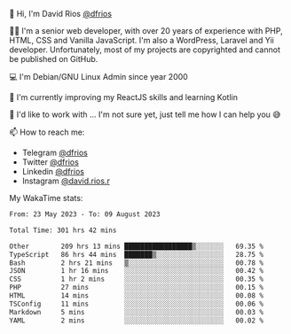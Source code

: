 👋 Hi, I'm David Rios [@dfrios](https://github.com/dfrios)

👨‍💻 I'm a senior web developer, with over 20 years of experience with PHP, HTML, CSS and Vanilla JavaScript. I'm also a WordPress, Laravel and Yii developer. Unfortunately, most of my projects are copyrighted and cannot be published on GitHub.

💻 I'm Debian/GNU Linux Admin since year 2000

🌱 I'm currently improving my ReactJS skills and learning Kotlin

💞️ I'd like to work with ... I'm not sure yet, just tell me how I can help you 😅


📫 How to reach me:
* Telegram [@dfrios](https://t.me/dfrios)
* Twitter [@dfrios](https://twitter.com/dfrios)
* Linkedin [@dfrios](https://linkedin.com/in/dfrios)
* Instagram [@david.rios.r](https://instagram.com/david.rios.r)



My WakaTime stats:
<!--START_SECTION:waka-->

```txt
From: 23 May 2023 - To: 09 August 2023

Total Time: 301 hrs 42 mins

Other        209 hrs 13 mins █████████████████▒░░░░░░░   69.35 %
TypeScript   86 hrs 44 mins  ███████▒░░░░░░░░░░░░░░░░░   28.75 %
Bash         2 hrs 21 mins   ▒░░░░░░░░░░░░░░░░░░░░░░░░   00.78 %
JSON         1 hr 16 mins    ░░░░░░░░░░░░░░░░░░░░░░░░░   00.42 %
CSS          1 hr 2 mins     ░░░░░░░░░░░░░░░░░░░░░░░░░   00.35 %
PHP          27 mins         ░░░░░░░░░░░░░░░░░░░░░░░░░   00.15 %
HTML         14 mins         ░░░░░░░░░░░░░░░░░░░░░░░░░   00.08 %
TSConfig     11 mins         ░░░░░░░░░░░░░░░░░░░░░░░░░   00.06 %
Markdown     5 mins          ░░░░░░░░░░░░░░░░░░░░░░░░░   00.03 %
YAML         2 mins          ░░░░░░░░░░░░░░░░░░░░░░░░░   00.02 %
```

<!--END_SECTION:waka-->
